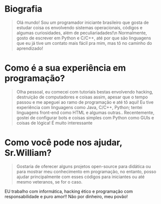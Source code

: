 # Biografia
> Olá mundo! Sou um programador iniciante brasileiro que gosta de estudar coisa os envolvendo sistemas operacionais, códigos e algumas curiosidades, além de peculiariadades!\n
> Normalmente, gosto de escrever em Python e C/C++, até por que são linguagens que eu já tive um contato mais fácil pra mim, mas tô no caminho do aprendizado!

# Como é a sua experiência em programação?
> Olha pessoal, eu comecei com tutoriais bestas envolvendo hacking, destruição de computadores e coisas assim, apesar que o tempo passou e me apeguei ao ramo de programação e até tô aqui! Eu tive experiência com linguagens como Java, C/C++, Python; tentei linguagens front-end como HTML e algumas outras..
> Recentemente, gostei de configurar bots e coisas simples com Python como GUIs e coisas de lógica! É muito interessante

# Como você pode nos ajudar, Sr.William?
> Gostaria de oferecer alguns projetos open-source para didática ou para mostrar meu conhecimento em programação, no entanto, posso ajudar principalmente com esses códigos para iniciantes ou até mesmo veteranos, se for o caso.

EU trabalho com informática, hacking ético e programação com responsabilidade e puro amor!! Não por dinheiro, meu povão!
